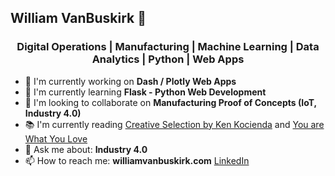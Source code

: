 ## William VanBuskirk 👋

<h3 align="center">Digital Operations | Manufacturing | Machine Learning | Data Analytics | Python | Web Apps</h3>

- 🔭 I'm currently working on **Dash / Plotly Web Apps**
- 🌱 I'm currently learning **Flask - Python Web Development**
- 👯 I'm looking to collaborate on **Manufacturing Proof of Concepts (IoT, Industry 4.0)**
- 📚 I'm currently reading [Creative Selection by Ken Kocienda](https://www.amazon.com/Creative-Selection-Inside-Apples-Process/dp/1250194466/ref=asc_df_1250194466/?tag=hyprod-20&linkCode=df0&hvadid=312202813865&hvpos=&hvnetw=g&hvrand=17774652304176781924&hvpone=&hvptwo=&hvqmt=&hvdev=c&hvdvcmdl=&hvlocint=&hvlocphy=9021712&hvtargid=pla-522026759254&psc=1) and [You are What You Love](https://www.amazon.com/You-Are-What-Love-Spiritual/dp/158743380X)  
- 💬 Ask me about: **Industry 4.0**
- 📫 How to reach me: **williamvanbuskirk.com** [LinkedIn](https://www.linkedin.com/in/wvanbuskirk/)





<!--
**van-william/van-william** is a ✨ _special_ ✨ repository because its `README.md` (this file) appears on your GitHub profile.

Here are some ideas to get you started:

- 🔭 I’m currently working on ...
- 🌱 I’m currently learning ...
- 👯 I’m looking to collaborate on ...
- 🤔 I’m looking for help with ...
- 💬 Ask me about ...
- 📫 How to reach me: ...
- 😄 Pronouns: ...
- ⚡ Fun fact: ...
-->
